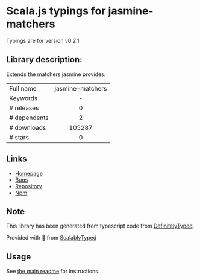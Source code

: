 
# Scala.js typings for jasmine-matchers

Typings are for version v0.2.1

## Library description:
Extends the matchers jasmine provides.

|                    |                 |
| ------------------ | :-------------: |
| Full name          | jasmine-matchers |
| Keywords           | - |
| # releases         | 0 |
| # dependents       | 2 |
| # downloads        | 105287 |
| # stars            | 0 |

## Links
- [Homepage](https://github.com/uxebu/jasmine-matchers/)
- [Bugs](https://github.com/uxebu/jasmine-matchers/issues)
- [Repository](https://github.com/uxebu/jasmine-matchers)
- [Npm](https://www.npmjs.com/package/jasmine-matchers)
    


## Note
This library has been generated from typescript code from [DefinitelyTyped](https://definitelytyped.org).

Provided with :purple_heart: from [ScalablyTyped](https://github.com/oyvindberg/ScalablyTyped)

## Usage
See [the main readme](../../readme.md) for instructions.


